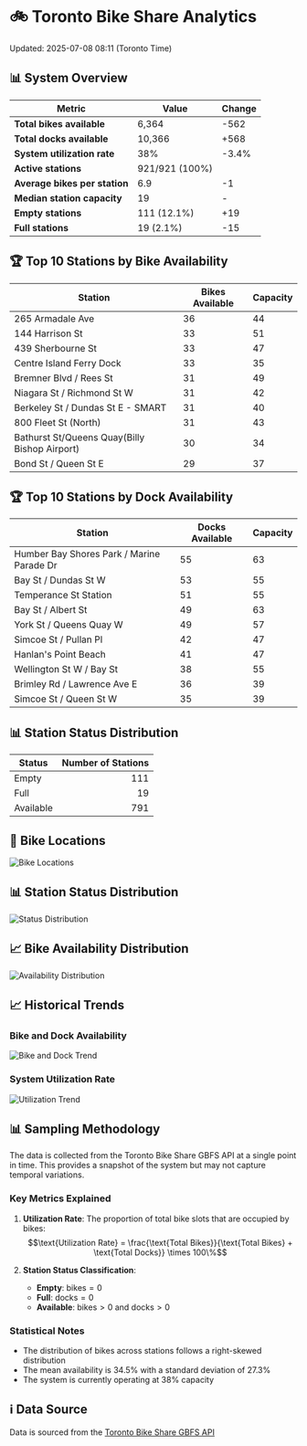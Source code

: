 # 🚲 Toronto Bike Share Analytics

Updated: 2025-07-08 08:11 (Toronto Time)

## 📊 System Overview
| Metric | Value | Change |
|--------|-------|--------|
| **Total bikes available** | 6,364 | -562 |
| **Total docks available** | 10,366 | +568 |
| **System utilization rate** | 38% | -3.4% |
| **Active stations** | 921/921 (100%) |  |
| **Average bikes per station** | 6.9 | -1 |
| **Median station capacity** | 19 | - |
| **Empty stations** | 111 (12.1%) | +19 |
| **Full stations** | 19 (2.1%) | -15 |

## 🏆 Top 10 Stations by Bike Availability
| Station | Bikes Available | Capacity |
|---------|-----------------|----------|
| 265 Armadale Ave | 36 | 44 |
| 144 Harrison St | 33 | 51 |
| 439 Sherbourne St | 33 | 47 |
| Centre Island Ferry Dock | 33 | 35 |
| Bremner Blvd / Rees St | 31 | 49 |
| Niagara St / Richmond St W | 31 | 42 |
| Berkeley St / Dundas St E - SMART | 31 | 40 |
| 800 Fleet St (North) | 31 | 43 |
| Bathurst St/Queens Quay(Billy Bishop Airport) | 30 | 34 |
| Bond St / Queen St E | 29 | 37 |

## 🏆 Top 10 Stations by Dock Availability
| Station | Docks Available | Capacity |
|---------|-----------------|----------|
| Humber Bay Shores Park / Marine Parade Dr | 55 | 63 |
| Bay St / Dundas St W | 53 | 55 |
| Temperance St Station | 51 | 55 |
| Bay St / Albert St | 49 | 63 |
| York St / Queens Quay W | 49 | 57 |
| Simcoe St / Pullan Pl | 42 | 47 |
| Hanlan's Point Beach | 41 | 47 |
| Wellington St W / Bay St | 38 | 55 |
| Brimley Rd / Lawrence Ave E  | 36 | 39 |
| Simcoe St / Queen St W | 35 | 39 |

## 📊 Station Status Distribution
| Status     | Number of Stations |
|------------|-------------------:|
| Empty      | 111 |
| Full       | 19 |
| Available  | 791 |

## 📍 Bike Locations
![Bike Locations](docs/plots/location_plot.png)

## 📊 Station Status Distribution
![Status Distribution](docs/plots/status_distribution.png)

## 📈 Bike Availability Distribution
![Availability Distribution](docs/plots/availability_dist.png)

## 📈 Historical Trends
### Bike and Dock Availability
![Bike and Dock Trend](docs/plots/time_series/bike_dock_trend.png)

### System Utilization Rate
![Utilization Trend](docs/plots/time_series/utilization_trend.png)

## 📊 Sampling Methodology
The data is collected from the Toronto Bike Share GBFS API at a single point in time. This provides a snapshot of the system but may not capture temporal variations.

### Key Metrics Explained
1. **Utilization Rate**: The proportion of total bike slots that are occupied by bikes:
   $$\text{Utilization Rate} = \frac{\text{Total Bikes}}{\text{Total Bikes} + \text{Total Docks}} \times 100\%$$

2. **Station Status Classification**:
   - **Empty**: $\text{bikes} = 0$
   - **Full**: $\text{docks} = 0$
   - **Available**: $\text{bikes} > 0$ and $\text{docks} > 0$

### Statistical Notes
- The distribution of bikes across stations follows a right-skewed distribution
- The mean availability is 34.5% with a standard deviation of 27.3%
- The system is currently operating at 38% capacity

## ℹ️ Data Source
Data is sourced from the [Toronto Bike Share GBFS API](https://tor.publicbikesystem.net/ube/gbfs/v1/en/station_status)
